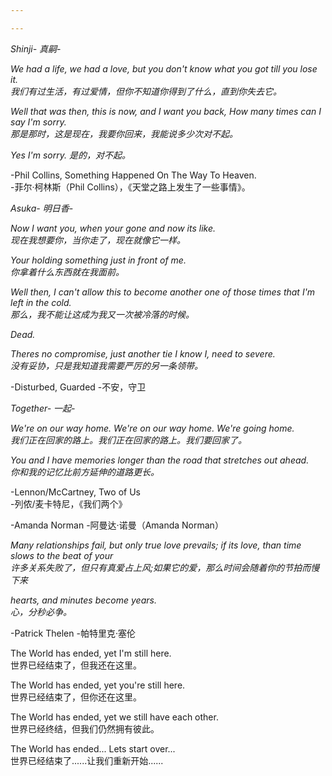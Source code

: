 ```yaml
---

---
```


_Shinji- 真嗣-_

_We had a life, we had a love, but you don't know what you got till you lose it.  
我们有过生活，有过爱情，但你不知道你得到了什么，直到你失去它。_

_Well that was then, this is now, and I want you back, How many times can I say I'm sorry.  
那是那时，这是现在，我要你回来，我能说多少次对不起。_

_Yes I'm sorry. 是的，对不起。_

-Phil Collins, Something Happened On The Way To Heaven.  
-菲尔·柯林斯（Phil Collins），《天堂之路上发生了一些事情》。

_Asuka- 明日香-_

_Now I want you, when your gone and now its like.  
现在我想要你，当你走了，现在就像它一样。_

_Your holding something just in front of me.  
你拿着什么东西就在我面前。_

_Well then, I can't allow this to become another one of those times that I'm left in the cold.  
那么，我不能让这成为我又一次被冷落的时候。_

_Dead._

_Theres no compromise, just another tie I know I, need to severe.  
没有妥协，只是我知道我需要严厉的另一条领带。_

-Disturbed, Guarded -不安，守卫

_Together- 一起-_

_We're on our way home. We're on our way home. We're going home.  
我们正在回家的路上。我们正在回家的路上。我们要回家了。_

_You and I have memories longer than the road that stretches out ahead.  
你和我的记忆比前方延伸的道路更长。_

-Lennon/McCartney, Two of Us  
-列侬/麦卡特尼，《我们两个》

-Amanda Norman -阿曼达·诺曼（Amanda Norman）

_Many relationships fail, but only true love prevails; if its love, than time slows to the beat of your  
许多关系失败了，但只有真爱占上风;如果它的爱，那么时间会随着你的节拍而慢下来_

_hearts, and minutes become years.  
心，分秒必争。_

-Patrick Thelen -帕特里克·塞伦

The World has ended, yet I'm still here.  
世界已经结束了，但我还在这里。

The World has ended, yet you're still here.  
世界已经结束了，但你还在这里。

The World has ended, yet we still have each other.  
世界已经终结，但我们仍然拥有彼此。

The World has ended... Lets start over...  
世界已经结束了......让我们重新开始......